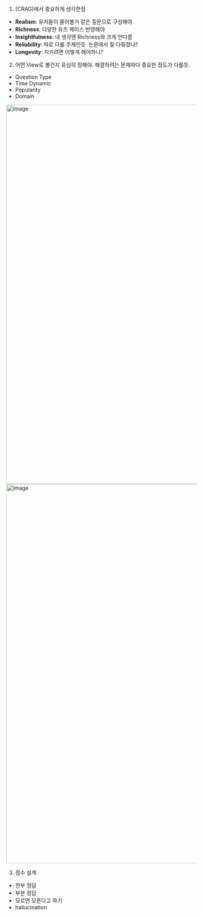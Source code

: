 1. (CRAG)에서 중요하게 생각한점
-  **Realism**: 유저들이 물어볼거 같은 질문으로 구성해야
-  **Richness**: 다양한 유즈 케이스 반영해야
-  **Insightfulness**: 내 생각엔 Richness와 크게 안다름
-  **Reliability**: 따로 다룰 주제인듯. 논문에서 잘 다뤄졌나?
-  **Longevity**: 지키려면 어떻게 해야하나?

2. 어떤 View로 볼건지 유심히 정해야. 해결하려는 문제마다 중요한 정도가 다를듯.
  - Question Type
  - Time Dynamic
  - Popularity
  - Domain

<img width="1003" alt="image" src="https://github.com/user-attachments/assets/c26ae75a-83bd-4cba-8163-7e11e0b1e76f">

<img width="1003" alt="image" src="https://github.com/user-attachments/assets/0b3cef18-14dd-47b6-8e37-32605e151607">


3. 점수 설계
  - 전부 정담
  - 부분 정답
  - 모르면 모른다고 하기
  - hallucination

